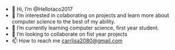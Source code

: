 - 👋 Hi, I’m @Hellotaco2017
- 👀 I’m interested in colaborating on projects and learn more about computer science to the best of my ability.
- 🌱 I’m currently learning computer science, first year student.
- 💞️ I’m looking to collaborate on fist year projects
- 📫 How to reach me carrlisa2080@gmail.com

<!---
Hellotaco2017/Hellotaco2017 is a ✨ special ✨ repository because its `README.md` (this file) appears on your GitHub profile.
You can click the Preview link to take a look at your changes.
--->
